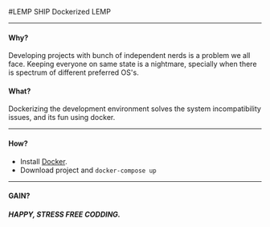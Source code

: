 
#LEMP SHIP
Dockerized LEMP

---
#### Why?
Developing projects with bunch of independent nerds is a problem we all face. Keeping everyone on same state is a nightmare, specially when there is spectrum of different preferred OS's.

#### What?
Dockerizing the development environment solves the system incompatibility issues, and its fun using docker.

---
#### How?
- Install [Docker](https://store.docker.com/search?type=edition&offering=community).
- Download project and `docker-compose up`

___
#### GAIN? 
##### HAPPY, STRESS FREE CODDING.